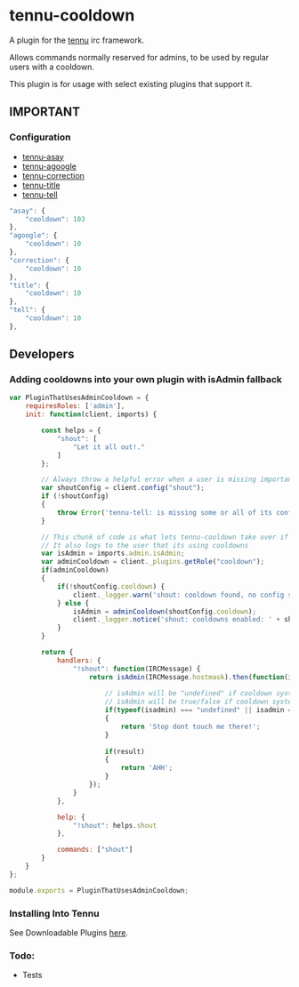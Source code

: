 # tennu-cooldown

A plugin for the [tennu](https://github.com/Tennu/tennu) irc framework.

Allows commands normally reserved for admins, to be used by regular users with a cooldown.

This plugin is for usage with select existing plugins that support it.


## IMPORTANT

### Configuration

- [tennu-asay](https://github.com/LordWingZero/tennu-asay)
- [tennu-agoogle](https://github.com/Tennu/tennu-agoogle)
- [tennu-correction](https://github.com/Tennu/tennu-correction)
- [tennu-title](https://github.com/LordWingZero/tennu-title)
- [tennu-tell](https://github.com/LordWingZero/tennu-tell)

```javascript
"asay": {
    "cooldown": 103
},
"agoogle": {
    "cooldown": 10
},
"correction": {
    "cooldown": 10
},
"title": {
    "cooldown": 10
},
"tell": {
    "cooldown": 10
},
```

## Developers

### Adding cooldowns into your own plugin with isAdmin fallback

```Javascript
var PluginThatUsesAdminCooldown = {
    requiresRoles: ['admin'],
    init: function(client, imports) {

        const helps = {
            "shout": [
                "Let it all out!."
            ]
        };

        // Always throw a helpful error when a user is missing important configuration variables for your plugin
        var shoutConfig = client.config("shout");
        if (!shoutConfig)
        {
            throw Error('tennu-tell: is missing some or all of its configuration.');
        }

        // This chunk of code is what lets tennu-cooldown take over if it exists
        // It also logs to the user that its using cooldowns
        var isAdmin = imports.admin.isAdmin;
        var adminCooldown = client._plugins.getRole("cooldown");
        if(adminCooldown)
        {
            if(!shoutConfig.cooldown) {
                client._logger.warn('shout: cooldown found, no config set.');
            } else {
                isAdmin = adminCooldown(shoutConfig.cooldown);
                client._logger.notice('shout: cooldowns enabled: ' + shoutConfig.cooldown + ' seconds.');            
            }
        }

        return {
            handlers: {
                "!shout": function(IRCMessage) {
                    return isAdmin(IRCMessage.hostmask).then(function(isadmin) {
                    
                        // isAdmin will be "undefined" if cooldown system is enabled
                        // isAdmin will be true/false if cooldown system is disabled
                        if(typeof(isadmin) === "undefined" || isadmin === true)
                        {
                            return 'Stop dont touch me there!';   
                        }                    
                    
                        if(result)
                        {
                            return 'AHH';
                        }                        
                    });
                }
            },

            help: {
                "!shout": helps.shout
            },

            commands: ["shout"]
        }
    }
};

module.exports = PluginThatUsesAdminCooldown;
```

### Installing Into Tennu

See Downloadable Plugins [here](https://tennu.github.io/plugins/).

### Todo:

- Tests